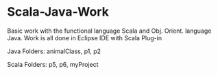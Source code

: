 # Scala-Java-Work
Basic work with the functional language Scala and Obj. Orient. language Java.
Work is all done in Eclipse IDE with Scala Plug-in

Java Folders: animalClass, p1, p2

Scala Folders: p5, p6, myProject
